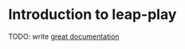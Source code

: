 # Introduction to leap-play

TODO: write [great documentation](http://jacobian.org/writing/great-documentation/what-to-write/)
